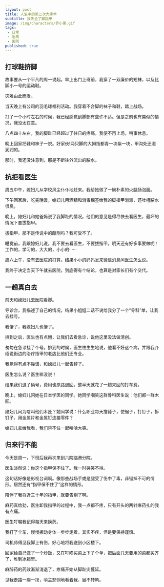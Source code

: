 ```yaml
---
layout: post
title: 人生中的第二次大手术
subtitle: 我失去了脚指甲
image: /img/characters/罗小黑.gif
tags:
 - 日常
 - 治病
 - 医院
published: true
---
```


## 打球鞋挤脚

故事要从一个平凡的周一说起。早上出门上班前，我穿了一双廉价的短袜，以及比脚小一号的运动鞋。

灾难由此而发。

当天晚上有公司的羽毛球福利活动。我穿着不合脚的袜子和鞋，踏上战场。

打了一个小时左右的时候，我已经感觉到脚部有些许不适。但是之前也有类似的情况，我没太在意。

八点四十左右，我的脚趾已经超过了往日的疼痛，我便不再上场，稍事休息。

晚上回家把鞋和袜子一脱。好家伙!两只脚的大拇指都青一块紫一块，甲沟处还湿润润的。

那时，我还没注意到，那是不断往外流出的脓水。

## 抗拒看医生

周五中午，媳妇儿从学校风尘仆仆地赶来。我给她做了一碗朴素的火腿肠泡面。

下午回家后，吃完晚饭，媳妇儿用酒精和消毒棉签给我的脚指甲消毒，还吐槽脓水很臭。

晚上，媳妇儿和她爸妈说了我脚趾的情况。他们的意见是得尽快去看医生，最坏的情况下要拔指甲。

拔指甲，那不是传说中的酷刑吗？我可受不了。

睡觉前，我跟媳妇儿说，我不要去看医生，不要拔指甲。明天还有好多事要做呢！工作的，学习的，大大的，小小的······

周六上午，没有去医院的打算。结果小小的妈妈发来微信消息问医生怎么说。

我终于决定当天下午就去医院，到底得有个结论，也算是对家长们有个交代。

## 一趟真白去

前天和媳妇儿去医院看脚。

导诊台，我描述了自己的情况，结果小姐姐二话不说给我分了一个“骨科”单，让我去挂号。

我懵了，我媳妇儿也懵了。

排到之后，医生也有点懵，让我们去看急诊，说他这里没法做清创。

匆匆在急诊挂了个号。排到的时候，医生怯生生地说，他看不好这个病，并跟我介绍说街边的治疗指甲的老店比他们还专业。

我觉得有点不靠谱，和媳妇儿一起告辞了。

医生怎么说？医生嘛没说！

结果我们退了俩号，费用也原路退回。整半天就花了一趟来回的打车费。

晚上，媳妇儿问她在日本学医的同学。她同学嘲笑这群骨科医生说：他们都一群木匠。

媳妇儿问为啥叫他们木匠？她同学说：什么职业每天撸锤子，使锯子，打钉子，拆钉子，用金属片和金属钉连接零件？

媳妇儿拿给我看，我们禁不住一起哈哈大笑。

## 归来行不能

今天是周一，下班后我再次来到六院临港分院。

医生淡然说：你这个指甲保不住了。我一时哭笑不得。

这句话好像是影视台词啊。像那些战场手或是腿受了伤中了毒，非锯掉不可的情形。居然还有“指甲保不住了”这样的情形。

陪伴了我将近三十年的指甲，就要告别了啊。

麻药真给劲，医生卸我指甲的过程中，我一点都不疼，只有开头的两针麻药扎的我有点痛。

医生叮嘱我记得每天来换药。

我打了个车，慢慢挪动身体一步步走着。其实不疼，但是要保持谨慎。

司机师傅见我脚上有伤，好心地将我送到小区楼下。

回家给自己做了一个炒饭，又在叮咚买菜上下了个单，把后面几天要用的菜都买齐了，堆到冰箱里。

麻醉药的药效渐渐消退了，疼痛开始从脚趾尖蔓延。

见我走路一瘸一拐，萌主悲悯地看着我，目不转睛。

<!-- UY BEGIN -->
<div id="uyan_frame"></div>
<script type="text/javascript" src="http://v2.uyan.cc/code/uyan.js"></script>
<!-- UY END -->
